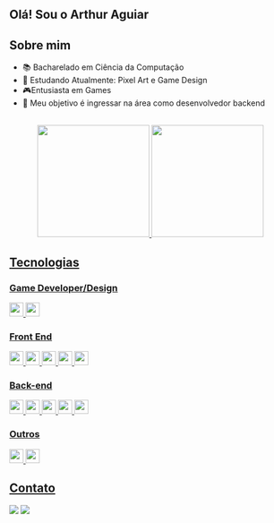 ## Olá! Sou o Arthur Aguiar

## Sobre mim
- 📚 Bacharelado em Ciência da Computação
- 🌱 Estudando Atualmente: Pixel Art e Game Design
- :video_game:Entusiasta em Games
- 🥅 Meu objetivo é ingressar na área como desenvolvedor backend

<br>



<div align="center"> <!-- trocar para "center" quando as curiosidades estiverem ativadas -->
  <a href="https://github.com/Magah051](https://github.com/Art109?tab=repositories)">
  <img height="200em" src="https://github-readme-stats.vercel.app/api?username=Art109&show_icons=true&theme=radical"/>
  <img height="200em" src="https://github-readme-stats.vercel.app/api/top-langs/?username=Art109&layout=compact&langs_count=7&theme=dracula"/>
</div>

## Tecnologias 
### Game Developer/Design
<img height="25" src="https://img.shields.io/badge/c%23-%23239120.svg?&style=for-the-badge&logo=c-sharp&logoColor=white"> </img>
<img height="25" src="https://img.shields.io/badge/unity-%23000000.svg?&style=for-the-badge&logo=unity&logoColor=white"> </img>

### Front End
<img height="25" src="https://img.shields.io/badge/html5-E34F26.svg?&style=for-the-badge&logo=html5&logoColor=white"></img>
<img height="25" src="https://img.shields.io/badge/css3-1572B6.svg?&style=for-the-badge&logo=css3&logoColor=white"></img> 
<img height="25" src="https://img.shields.io/badge/javascript-ffff00.svg?&style=for-the-badge&logo=javascript&logoColor=000"></img>
<img height="25" src="https://img.shields.io/badge/angular-%23DD0031.svg?&style=for-the-badge&logo=angular&logoColor=white"> </img>
<img height="25" src="https://img.shields.io/badge/bootstrap-33adff.svg?&style=for-the-badge&logo=bootstrap&logoColor=white"> </img>


### Back-end
<img height="25" src="https://img.shields.io/badge/python-3776AB.svg?&style=for-the-badge&logo=python&logoColor=white"> </img>
<img height="25" src="https://img.shields.io/badge/Java-ED8B00?style=for-the-badge&logo=openjdk&logoColor=white"> </img>
<img height="25" src="https://img.shields.io/badge/Ruby-CC342D?style=for-the-badge&logo=ruby&logoColor=white"> </img>
<img height="25" src="https://img.shields.io/badge/PHP-777BB4?style=for-the-badge&logo=php&logoColor=white"> </img>
<img height="25" src="https://img.shields.io/badge/Hibernate-59666C?style=for-the-badge&logo=Hibernate&logoColor=white"> </img>


### Outros
<img height="25" src="https://img.shields.io/badge/C%2B%2B-00599C?style=for-the-badge&logo=c%2B%2B&logoColor=white"> </img>
<img height="25" src="https://img.shields.io/badge/C-00599C?style=for-the-badge&logo=c&logoColor=white"> </img>

## Contato

<div> 
  <a href = "mailto:arthur.espinaguiar@gmail.com"><img src="https://img.shields.io/badge/-Gmail-%23333?style=for-the-badge&logo=gmail&logoColor=white" target="_blank"></a>
  <a href="https://www.linkedin.com/in/arthur-aguiar-a52425216/" target="_blank"><img src="https://img.shields.io/badge/-LinkedIn-%230077B5?style=for-the-badge&logo=linkedin&logoColor=white" target="_blank"></a> 
  
</div>



